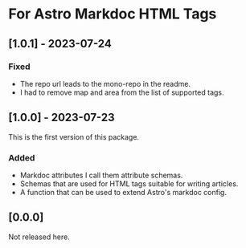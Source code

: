 # For Astro Markdoc HTML Tags

## [1.0.1] - 2023-07-24

### Fixed

- The repo url leads to the mono-repo in the readme.
- I had to remove map and area from the list of supported tags.

## [1.0.0] - 2023-07-23

This is the first version of this package.

### Added

- Markdoc attributes I call them attribute schemas.
- Schemas that are used for HTML tags suitable for writing articles.
- A function that can be used to extend Astro's markdoc config.  

## [0.0.0]

Not released here.
